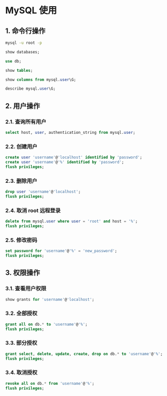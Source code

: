 # MySQL 使用

## 1. 命令行操作

```bash
mysql -u root -p
```

```sql
show databases;
```

```sql
use db;
```

```sql
show tables;
```

```sql
show columns from mysql.user\G;
```

```sql
describe mysql.user\G;
```

## 2. 用户操作

### 2.1. 查询所有用户

```sql
select host, user, authentication_string from mysql.user;
```

### 2.2. 创建用户

```sql
create user 'username'@'localhost' identified by 'password';
create user 'username'@'%' identified by 'password';
flush privileges;
```

### 2.3. 删除用户

```sql
drop user 'username'@'localhost';
flush privileges;
```

### 2.4. 取消 root 远程登录

```sql
delete from mysql.user where user = 'root' and host = '%';
flush privileges;
```

### 2.5. 修改密码

```sql
set password for 'username'@'%' = 'new_password';
flush privileges;
```

## 3. 权限操作

### 3.1. 查看用户权限

```sql
show grants for 'username'@'localhost';
```

### 3.2. 全部授权

```sql
grant all on db.* to 'username'@'%';
flush privileges;
```

### 3.3. 部分授权

```sql
grant select, delete, update, create, drop on db.* to 'username'@'%';
flush privileges;
```

### 3.4. 取消授权

```sql
revoke all on db.* from 'username'@'%';
flush privileges;
```
